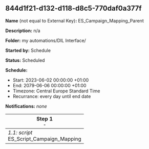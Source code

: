 ## 844d1f21-d132-d118-d8c5-770daf0a377f

**Name** (not equal to External Key)**:** ES_Campaign_Mapping_Parent

**Description:** n/a

**Folder:** my automations/DIL Interface/

**Started by:** Schedule

**Status:** Scheduled

**Schedule:**

* Start: 2023-06-02 00:00:00 +01:00
* End: 2079-06-06 00:00:00 +01:00
* Timezone: Central Europe Standard Time
* Recurrance: every day until end date

**Notifications:** _none_


| Step 1<br>_<small>-</small>_ |
| --- |
| _1.1: script_<br>ES_Script_Campaign_Mapping |
